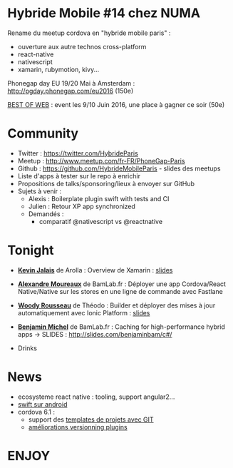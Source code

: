 # Hybride Mobile #14 chez NUMA

Rename du meetup cordova en "hybride mobile paris" :
 - ouverture aux autre technos cross-platform
 - react-native
 - nativescript
 - xamarin, rubymotion, kivy...

Phonegap day EU 19/20 Mai à Amsterdam : http://pgday.phonegap.com/eu2016 (150e)

[BEST OF WEB](http://bestofweb.paris) : event les 9/10 Juin 2016, une place à gagner ce soir (50e)

# Community

 - Twitter : https://twitter.com/HybrideParis
 - Meetup : http://www.meetup.com/fr-FR/PhoneGap-Paris
 - Github : https://github.com/HybrideMobileParis - slides des meetups
 - Liste d'apps à tester sur le repo à enrichir
 - Propositions de talks/sponsoring/lieux à envoyer sur GitHub
 - Sujets à venir :
     - Alexis : Boilerplate plugin swift with tests and CI
     - Julien : Retour XP app synchronized
     - Demandés : 
          - comparatif @nativescript vs @reactnative


# Tonight

 - **[Kevin Jalais](https://twitter.com/kevinjalais)** de Arolla : Overview de Xamarin : [slides](./xamarin-overview.pdf)

 - **[Alexandre Moureaux](https://twitter.com/almouro)** de BamLab.fr : Déployer une app Cordova/React Native/Native sur les stores en une ligne de commande avec Fastlane

 - **[Woody Rousseau](https://twitter.com/WoodyRousseau)** de Théodo : Builder et déployer des mises à jour automatiquement avec Ionic Platform : [slides](./ionic-platform.pdf)

 - **[Benjamin Michel](https://twitter.com/BenjMichel)** de BamLab.fr : Caching for high-performance hybrid apps -> SLIDES : http://slides.com/benjaminbam/c#/

 - Drinks

# News

 - ecosysteme react native : tooling, support angular2...
 - [swift sur android](https://github.com/apple/swift/pull/1442)
 - cordova 6.1 :
    - support des [templates de projets avec GIT](https://medium.com/modus-create-front-end-development/new-in-cordova-6-app-templates-using-git-24bcacc96b39)
    - [améliorations versionning plugins](https://issues.apache.org/jira/browse/CB-10679)

# ENJOY
